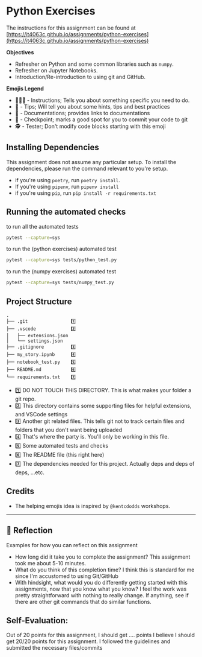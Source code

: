 # Python Exercises

The instructions for this assignment can be found at [https://it4063c.github.io/assignments/python-exercises](https://it4063c.github.io/assignments/python-exercises)

**Objectives**
- Refresher on Python and some common libraries such as `numpy`.
- Refresher on Jupyter Notebooks.
- Introduction/Re-introduction to using git and GitHub.


**Emojis Legend**
- 👨🏻‍💻 - Instructions; Tells you about something specific you need to do.
- 🦉 - Tips; Will tell you about some hints, tips and best practices
- 📜 - Documentations; provides links to documentations
- 🚩 - Checkpoint; marks a good spot for you to commit your code to git
- 🕵️ - Tester; Don't modify code blocks starting with this emoji

## Installing Dependencies
This assignment does not assume any particular setup. To install the dependencies, please run the command relevant to you're setup.
- if you're using `poetry`, run `poetry install`.
- If you're using `pipenv`, run `pipenv install`
- if you're using `pip`, run `pip install -r requirements.txt`

## Running the automated checks
to run all the automated tests 
```bash 
pytest --capture=sys
```

to run the (python exercises) automated test
```bash 
pytest --capture=sys tests/python_test.py
```

to run the (numpy exercises) automated test
```bash 
pytest --capture=sys tests/numpy_test.py
```

## Project Structure
```
.
├── .git                1️⃣  
├── .vscode             2️⃣  
│   ├── extensions.json 
│   └── settings.json   
├── .gitignore          3️⃣  
├── my_story.ipynb      4️⃣  
├── notebook_test.py    5️⃣  
├── README.md           6️⃣  
└── requirements.txt    7️⃣  
```
- 1️⃣ DO NOT TOUCH THIS DIRECTORY. This is what makes your folder a git repo.
- 2️⃣ This directory contains some supporting files for helpful extensions, and VSCode settings 
- 3️⃣ Another git related files. This tells git not to track certain files and folders that you don't want being uploaded
- 4️⃣ That's where the party is. You'll only be working in this file.
- 5️⃣ Some automated tests and checks
- 6️⃣ The README file (this right here)
- 7️⃣ The dependencies needed for this project. Actually deps and deps of deps, ...etc.

## Credits
- The helping emojis idea is inspired by `@kentcdodds` workshops.

------------
## 🤔 Reflection
Examples for how you can reflect on this assignment
* How long did it take you to complete the assignment?
This assignment took me about 5-10 minutes.
* What do you think of this completion time?
I think this is standard for me since I'm accustomed to using Git/GitHub
* With hindsight, what would you do differently getting started with this assignments, now that you know what you know? 
I feel the work was pretty straightforward with nothing to really change. If anything, see if there are other git commands that do similar functions.

## Self-Evaluation:
Out of 20 points for this assignment, I should get .... points
I believe I should get 20/20 points for this assignment. I followed the guidelines and submitted the necessary files/commits